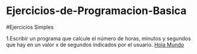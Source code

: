 # Ejercicios-de-Programacion-Basica

#Ejercicios Simples

1.Escribir un programa que calcule el número de horas, minutos y segundos que hay en un
  valor x de segundos indicados por el usuario.
  [Hola Mundo](https://github.com/matheo6/Ejercicios-de-Programacion-Basica/blob/master/Programacion%20Basica%20Py/Hola%20Mundo.py)
